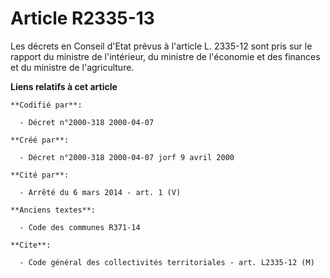 # Article R2335-13

Les décrets en Conseil d'Etat prévus à l'article L. 2335-12 sont pris sur le rapport du ministre de l'intérieur, du ministre
de l'économie et des finances et du ministre de l'agriculture.

**Liens relatifs à cet article**

	**Codifié par**:

	  - Décret n°2000-318 2000-04-07

	**Créé par**:

	  - Décret n°2000-318 2000-04-07 jorf 9 avril 2000

	**Cité par**:

	  - Arrêté du 6 mars 2014 - art. 1 (V)

	**Anciens textes**:

	  - Code des communes R371-14

	**Cite**:

	  - Code général des collectivités territoriales - art. L2335-12 (M)
